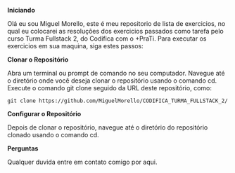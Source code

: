 **Iniciando**

Olá eu sou Miguel Morello, este é meu repositorio de lista de exercicios, no qual eu colocarei as resoluções dos exercicios passados como tarefa pelo curso Turma Fullstack 2,  do Codifica com o +PraTi.
Para executar os exercicios em sua maquina, siga estes passos:

**Clonar o Repositório**

Abra um terminal ou prompt de comando no seu computador.
Navegue até o diretório onde você deseja clonar o repositório usando o comando cd.
Execute o comando git clone seguido da URL deste repositório, como:

``git clone https://github.com/MiguelMorello/CODIFICA_TURMA_FULLSTACK_2/``

**Configurar o Repositório**

Depois de clonar o repositório, navegue até o diretório do repositório clonado usando o comando cd.

**Perguntas**

Qualquer duvida entre em contato comigo por aqui.
